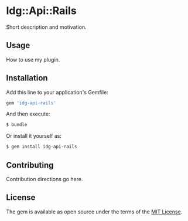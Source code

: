 # Idg::Api::Rails
Short description and motivation.

## Usage
How to use my plugin.

## Installation
Add this line to your application's Gemfile:

```ruby
gem 'idg-api-rails'
```

And then execute:
```bash
$ bundle
```

Or install it yourself as:
```bash
$ gem install idg-api-rails
```

## Contributing
Contribution directions go here.

## License
The gem is available as open source under the terms of the [MIT License](https://opensource.org/licenses/MIT).
